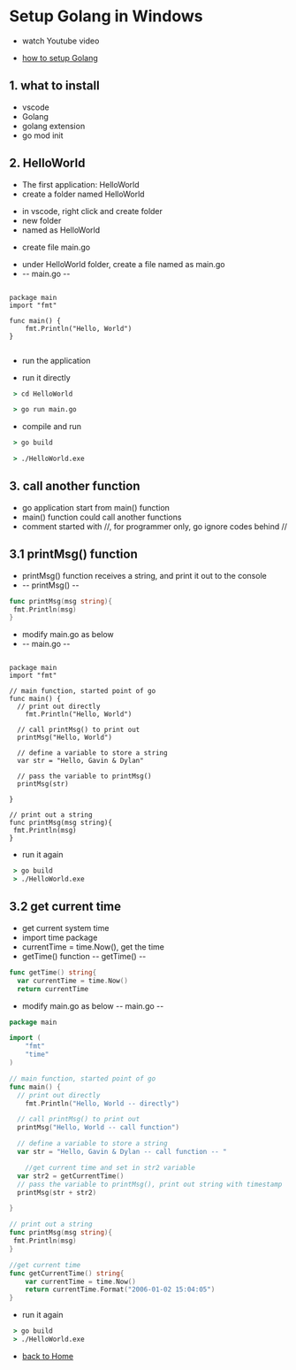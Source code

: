 # Setup Golang in Windows
* watch Youtube video
- [how to setup Golang](https://www.youtube.com/watch?v=1MXIGYrMk80)

## 1. what to install 
* vscode 
* Golang
* golang extension
* go mod init 

## 2. HelloWorld
* The first application: HelloWorld
* create a folder named HelloWorld
- in vscode, right click and create folder 
 - new folder 
  - named as HelloWorld
* create file main.go 
- under HelloWorld folder, create a file named as main.go 
- -- main.go --

```golang

package main
import "fmt"

func main() {
	fmt.Println("Hello, World")
}


```


* run the application 
- run it directly 

```cmd
 > cd HelloWorld

 > go run main.go 

```
- compile and run 

```cmd
 > go build

 > ./HelloWorld.exe 
```
## 3. call another function
* go application start from main() function 
* main() function could call another functions
* comment started with //, for programmer only, go ignore codes behind //
## 3.1 printMsg() function
* printMsg() function receives a string, and print it out to the console
* -- printMsg() --

```go
func printMsg(msg string){
 fmt.Println(msg)
}
```
* modify main.go as below
* -- main.go --

```golang

package main
import "fmt"

// main function, started point of go
func main() {
  // print out directly
	fmt.Println("Hello, World")

  // call printMsg() to print out 
  printMsg("Hello, World")

  // define a variable to store a string
  var str = "Hello, Gavin & Dylan"

  // pass the variable to printMsg()
  printMsg(str)

}

// print out a string 
func printMsg(msg string){
 fmt.Println(msg)
}

```

* run it again 

```cmd
 > go build 
 > ./HelloWorld.exe 
```

## 3.2 get current time 
* get current system time 
* import time package
* currentTime = time.Now(), get the time 
* getTime() function
-- getTime() --

```go
func getTime() string{
  var currentTime = time.Now()
  return currentTime
```

* modify main.go as below
-- main.go --

```go
package main

import (
	"fmt"
	"time"
)

// main function, started point of go
func main() {
  // print out directly
	fmt.Println("Hello, World -- directly")

  // call printMsg() to print out 
  printMsg("Hello, World -- call function")

  // define a variable to store a string
  var str = "Hello, Gavin & Dylan -- call function -- "

	//get current time and set in str2 variable
  var str2 = getCurrentTime()
  // pass the variable to printMsg(), print out string with timestamp
  printMsg(str + str2)

}

// print out a string 
func printMsg(msg string){
 fmt.Println(msg)
}

//get current time
func getCurrentTime() string{
	var currentTime = time.Now()
 	return currentTime.Format("2006-01-02 15:04:05")
}
```

* run it again 

```cmd
 > go build 
 > ./HelloWorld.exe 
```

* [back to Home](index.html) 